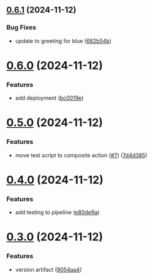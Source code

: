 ## [0.6.1](https://github.com/AlexBB22/greetings-ci/compare/v0.6.0...v0.6.1) (2024-11-12)


### Bug Fixes

* update to greeting for blue ([682b54b](https://github.com/AlexBB22/greetings-ci/commit/682b54b786dd176c0456247d7d06461187e8dd40))



# [0.6.0](https://github.com/AlexBB22/greetings-ci/compare/v0.5.0...v0.6.0) (2024-11-12)


### Features

* add deployment ([bc0019e](https://github.com/AlexBB22/greetings-ci/commit/bc0019e7cab446e8bc053e846bce350c589cdec3))



# [0.5.0](https://github.com/AlexBB22/greetings-ci/compare/v0.4.0...v0.5.0) (2024-11-12)


### Features

* move test script to composite action ([#7](https://github.com/AlexBB22/greetings-ci/issues/7)) ([7d4d385](https://github.com/AlexBB22/greetings-ci/commit/7d4d38593fb878b195db8a29dc48ca6c74a7dc66))



# [0.4.0](https://github.com/AlexBB22/greetings-ci/compare/v0.3.0...v0.4.0) (2024-11-12)


### Features

* add testing to pipeline ([e80de9a](https://github.com/AlexBB22/greetings-ci/commit/e80de9a2e750c54aa41c20d8c0a0c76efb51971c))



# [0.3.0](https://github.com/AlexBB22/greetings-ci/compare/v0.2.0...v0.3.0) (2024-11-12)


### Features

* version artifact ([9054aa4](https://github.com/AlexBB22/greetings-ci/commit/9054aa475f051076230a7016c8141b393755e1df))



